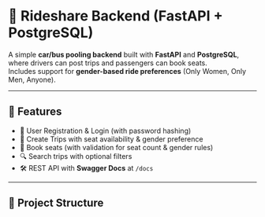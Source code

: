 # 🚗 Rideshare Backend (FastAPI + PostgreSQL)

A simple **car/bus pooling backend** built with **FastAPI** and **PostgreSQL**, where drivers can post trips and passengers can book seats.  
Includes support for **gender-based ride preferences** (Only Women, Only Men, Anyone).

---

## 📌 Features

- 👤 User Registration & Login (with password hashing)
- 🚌 Create Trips with seat availability & gender preference
- 🎫 Book seats (with validation for seat count & gender rules)
- 🔍 Search trips with optional filters
- 🛠 REST API with **Swagger Docs** at `/docs`

---

## 📂 Project Structure

